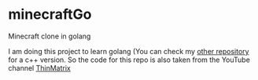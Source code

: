 # minecraftGo

Minecraft clone in golang

I am doing this project to learn golang (You can check my [other repository](https://github.com/piochelepiotr/minecraftClone) for a c++ version.
So the code for this repo is also taken from the YouTube channel [ThinMatrix](https://www.youtube.com/channel/UCUkRj4qoT1bsWpE_C8lZYoQ)
